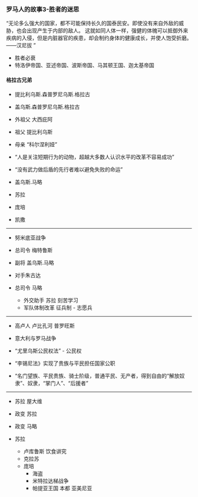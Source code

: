 ### 罗马人的故事3-胜者的迷思



“无论多么强大的国家，都不可能保持长久的国泰民安。即使没有来自外敌的威胁，也会出现产生于内部的敌人。
这就如同人体一样，强健的体魄可以抵御外来疾病的入侵，但是内脏器官的疾患，却会制约身体的健康成长，并使人饱受折磨。 ——汉尼拔 ”


- 胜者必衰
- 特洛伊帝国、亚述帝国、波斯帝国、马其顿王国、迦太基帝国


#### 格拉古兄弟
- 提比利乌斯.森普罗尼乌斯.格拉古
- 盖乌斯.森普罗尼乌斯.格拉古

- 外祖父 大西庇阿
- 祖父 提比利乌斯
- 母亲 “科尔涅利娅”

- “人是关注短期行为的动物，超越大多数人认识水平的改革不容易成功”

- “没有武力做后盾的先行者难以避免失败的命运”


- 盖乌斯.马略
- 苏拉
- 庞培
- 凯撒


---
- 努米底亚战争
- 总司令 梅特鲁斯
- 副将 盖乌斯.马略

- 对手朱古达
- 总司令 马略
	- 外交助手 苏拉 刻苦学习
	- 军队体制改革 征兵制 - 志愿兵

---

- 高卢人 卢比孔河  普罗旺斯

- 意大利与罗马战争
- “尤里乌斯公民权法” - 公民权
- “李锡尼法》实现了贵族与平民担任国家公职


- “名门望族、平民贵族、骑士阶级，普通平民、无产者，得到自由的“解放奴隶”、奴隶，“掌门人”、“后援者”
---

- 苏拉 屋大维

- 政变 苏拉
- 政变  马略

- 苏拉
	- 卢库鲁斯  饮食讲究
	- 克拉苏
	- 庞培
		- 海盗
		- 米特拉达梯战争
		- 帕提亚王国 本都 亚美尼亚



